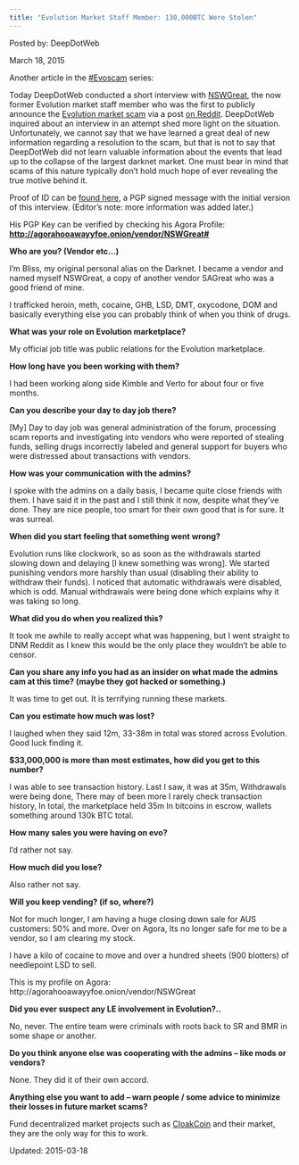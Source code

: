 ```yaml
---
title: "Evolution Market Staff Member: 130,000BTC Were Stolen"
---
```


Posted by: DeepDotWeb 

<span>March 18, 2015</span>





<p>Another article in the <a href="/tag/evoscam/">#Evoscam</a> series:</p>
<p>Today DeepDotWeb conducted a short interview with <a href="http://www.reddit.com/user/NSWGreat">NSWGreat,</a> the now former Evolution market staff member who was the first to publicly announce the <a href="/2015/03/18/evolution-marketplace-exit-scam-biggest-exist-scam-ever/">Evolution market scam</a> via a post <a href="http://www.reddit.com/r/DarkNetMarkets/comments/2zeuxo/complaintwarning_evolution_admins_exit_scamming/">on Reddit</a>. DeepDotWeb inquired about an interview in an attempt shed more light on the situation. Unfortunately, we cannot say that we have learned a great deal of new information regarding a resolution to the scam, but that is not to say that DeepDotWeb did not learn valuable information about the events that lead up to the collapse of the largest darknet market. One must bear in mind that scams of this nature typically don’t hold much hope of ever revealing the true motive behind it.</p>
<p>Proof of ID can be <a href="http://pastebin.com/GnEqLjLv">found here</a>, a PGP signed message with the initial version of this interview. (Editor’s note: more information was added later.)</p>
<p>His PGP Key can be verified by checking his Agora Profile: <a href="http://agorahooawayyfoe.onion/vendor/NSWGreat#"><b>http://agorahooawayyfoe.onion/vendor/NSWGreat#</b></a></p>
<p><b>Who are you? (Vendor etc…)</b></p>
<p>I’m Bliss, my original personal alias on the Darknet. I became a vendor and named myself NSWGreat, a copy of another vendor SAGreat who was a good friend of mine.</p>
<p>I trafficked heroin, meth, cocaine, GHB, LSD, DMT, oxycodone, DOM and basically everything else you can probably think of when you think of drugs.</p>
<p><b>What was your role on Evolution marketplace?</b></p>
<p>My official job title was public relations for the Evolution marketplace.</p>
<p><b>How long have you been working with them?</b></p>
<p>I had been working along side Kimble and Verto for about four or five months.</p>
<p><b>Can you describe your day to day job there?</b></p>
    [My] Day to day job was general administration of the forum, processing scam reports and investigating into vendors who were reported of stealing funds, selling drugs incorrectly labeled and general support for buyers who were distressed about transactions with vendors.</p>
<p><b>How was your communication with the admins?</b></p>
<p>I spoke with the admins on a daily basis, I became quite close friends with them. I have said it in the past and I still think it now, despite what they’ve done. They are nice people, too smart for their own good that is for sure. It was surreal.</p>
<p><b>When did you start feeling that something went wrong?</b></p>
<p>Evolution runs like clockwork, so as soon as the withdrawals started slowing down and delaying [I knew something was wrong]. We started punishing vendors more harshly than usual (disabling their ability to withdraw their funds). I noticed that automatic withdrawals were disabled, which is odd. Manual withdrawals were being done which explains why it was taking so long.</p>
<p><b>What did you do when you realized this?</b></p>
<p>It took me awhile to really accept what was happening, but I went straight to DNM Reddit as I knew this would be the only place they wouldn’t be able to censor.</p>
<p><b>Can you share any info you had as an insider on what made the admins cam at this time? (maybe they got hacked or something.)</b></p>
<p>It was time to get out. It is terrifying running these markets.</p>
<p><b>Can you estimate how much was lost?</b></p>
<p>I laughed when they said 12m, 33-38m in total was stored across Evolution. Good luck finding it.</p>
<p><b>$33,000,000 is more than most estimates, how did you get to this number?</b></p>
<p>I was able to see transaction history. Last I saw, it was at 35m, Withdrawals were being done, There may of been more I rarely check transaction history, In total, the marketplace held 35m In bitcoins in escrow, wallets something around 130k BTC total.</p>
<p><b>How many sales you were having on evo?</b></p>
<p>I’d rather not say.</p>
<p><b>How much did you lose?</b></p>
<p>Also rather not say.</p>
<p><b>Will you keep vending? (if so, where?)</b></p>
<p>Not for much longer, I am having a huge closing down sale for AUS customers: 50% and more. Over on Agora, Its no longer safe for me to be a vendor, so I am clearing my stock.</p>
<p>I have a kilo of cocaine to move and over a hundred sheets (900 blotters) of needlepoint LSD to sell.</p>
<p>This is my profile on Agora: http://agorahooawayyfoe.onion/vendor/NSWGreat</p>
<p><b>Did you ever suspect any LE involvement in Evolution?..</b></p>
<p>No, never. The entire team were criminals with roots back to SR and BMR in some shape or another.</p>
<p><b>Do you think anyone else was cooperating with the admins – like mods or vendors?</b></p>
<p>None. They did it of their own accord.</p>
<p><b>Anything else you want to add – warn people / some advice to minimize their losses in future market scams?</b></p>
<p>Fund decentralized market projects such as <a href="/2014/07/17/cloakcoin-promises-holy-grail-cryptocurrency-anonymity/">CloakCoin</a> and their market, they are the only way for this to work.</p>

Updated: 2015-03-18